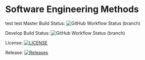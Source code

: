 # Software Engineering Methods

test test
 Master Build Status: ![GitHub Workflow Status (branch)](https://img.shields.io/github/workflow/status/paulecraig79/sem/main.yml/master?style=flat-square)

Develop Build Status: ![GitHub Workflow Status (branch)](https://img.shields.io/github/workflow/status/paulecraig79/sem/A%20workflow%20for%20my%20Hello%20World%20App/develop)

License: [![LICENSE](https://img.shields.io/github/license/paulecraig79/sem.svg?style=flat-square)](https://github.com/paulecraig79>/sem/blob/master/LICENSE)

Release: [![Releases](https://img.shields.io/github/release/paulecraig79/sem/all.svg?style=flat-square)](https://github.com/paulecraig79/sem/releases)


